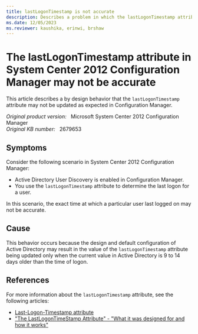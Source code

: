 ```yaml
---
title: lastLogonTimestamp is not accurate
description: Describes a problem in which the lastLogonTimestamp attribute may not be accurate in Configuration Manager.
ms.date: 12/05/2023
ms.reviewer: kaushika, erinwi, brshaw
---
```

# The lastLogonTimestamp attribute in System Center 2012 Configuration Manager may not be accurate

This article describes a by design behavior that the `lastLogonTimestamp` attribute may not be updated as expected in Configuration Manager.

_Original product version:_ &nbsp; Microsoft System Center 2012 Configuration Manager  
_Original KB number:_ &nbsp; 2679653

## Symptoms

Consider the following scenario in System Center 2012 Configuration Manager:

- Active Directory User Discovery is enabled in Configuration Manager.
- You use the `lastLogonTimestamp` attribute to determine the last logon for a user.

In this scenario, the exact time at which a particular user last logged on may not be accurate.

## Cause

This behavior occurs because the design and default configuration of Active Directory may result in the value of the `lastLogonTimestamp` attribute being updated only when the current value in Active Directory is 9 to 14 days older than the time of logon.

## References

For more information about the `lastLogonTimestamp` attribute, see the following articles:

- [Last-Logon-Timestamp attribute](/windows/win32/adschema/a-lastlogontimestamp)
- ["The LastLogonTimeStamp Attribute" - "What it was designed for and how it works"](/archive/blogs/askds/the-lastlogontimestamp-attribute-what-it-was-designed-for-and-how-it-works)

